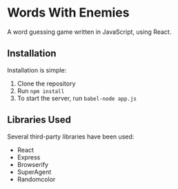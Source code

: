 Words With Enemies
==================
A word guessing game written in JavaScript, using React.

Installation
------------
Installation is simple:

1. Clone the repository
2. Run `npm install`
3. To start the server, run `babel-node app.js`

Libraries Used
--------------
Several third-party libraries have been used:

* React
* Express
* Browserify
* SuperAgent
* Randomcolor
